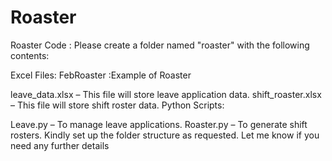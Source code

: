# Roaster
Roaster Code :
  Please create a folder named "roaster" with the following contents:

Excel Files:
FebRoaster :Example of Roaster

leave_data.xlsx – This file will store leave application data.
shift_roaster.xlsx – This file will store shift roster data.
Python Scripts:

Leave.py – To manage leave applications.
Roaster.py – To generate shift rosters.
Kindly set up the folder structure as requested. Let me know if you need any further details
